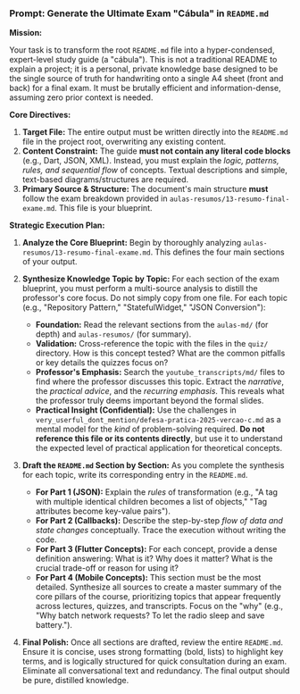 ### **Prompt: Generate the Ultimate Exam "Cábula" in `README.md`**

**Mission:**

Your task is to transform the root `README.md` file into a hyper-condensed, expert-level study guide (a "cábula"). This is not a traditional README to explain a project; it is a personal, private knowledge base designed to be the single source of truth for handwriting onto a single A4 sheet (front and back) for a final exam. It must be brutally efficient and information-dense, assuming zero prior context is needed.

**Core Directives:**

1.  **Target File:** The entire output must be written directly into the `README.md` file in the project root, overwriting any existing content.
2.  **Content Constraint:** The guide **must not contain any literal code blocks** (e.g., Dart, JSON, XML). Instead, you must explain the *logic, patterns, rules, and sequential flow* of concepts. Textual descriptions and simple, text-based diagrams/structures are required.
3.  **Primary Source & Structure:** The document's main structure **must** follow the exam breakdown provided in `aulas-resumos/13-resumo-final-exame.md`. This file is your blueprint.

**Strategic Execution Plan:**

1.  **Analyze the Core Blueprint:** Begin by thoroughly analyzing `aulas-resumos/13-resumo-final-exame.md`. This defines the four main sections of your output.

2.  **Synthesize Knowledge Topic by Topic:** For each section of the exam blueprint, you must perform a multi-source analysis to distill the professor's core focus. Do not simply copy from one file. For each topic (e.g., "Repository Pattern," "StatefulWidget," "JSON Conversion"):
    *   **Foundation:** Read the relevant sections from the `aulas-md/` (for depth) and `aulas-resumos/` (for summary).
    *   **Validation:** Cross-reference the topic with the files in the `quiz/` directory. How is this concept tested? What are the common pitfalls or key details the quizzes focus on?
    *   **Professor's Emphasis:** Search the `youtube_transcripts/md/` files to find where the professor discusses this topic. Extract the *narrative*, the *practical advice*, and the *recurring emphasis*. This reveals what the professor truly deems important beyond the formal slides.
    *   **Practical Insight (Confidential):** Use the challenges in `very_userful_dont_mention/defesa-pratica-2025-vercao-c.md` as a mental model for the *kind* of problem-solving required. **Do not reference this file or its contents directly**, but use it to understand the expected level of practical application for theoretical concepts.

3.  **Draft the `README.md` Section by Section:** As you complete the synthesis for each topic, write its corresponding entry in the `README.md`.
    *   **For Part 1 (JSON):** Explain the *rules* of transformation (e.g., "A tag with multiple identical children becomes a list of objects," "Tag attributes become key-value pairs").
    *   **For Part 2 (Callbacks):** Describe the step-by-step *flow of data and state changes* conceptually. Trace the execution without writing the code.
    *   **For Part 3 (Flutter Concepts):** For each concept, provide a dense definition answering: What is it? Why does it matter? What is the crucial trade-off or reason for using it?
    *   **For Part 4 (Mobile Concepts):** This section must be the most detailed. Synthesize all sources to create a master summary of the core pillars of the course, prioritizing topics that appear frequently across lectures, quizzes, and transcripts. Focus on the "why" (e.g., "Why batch network requests? To let the radio sleep and save battery.").

4.  **Final Polish:** Once all sections are drafted, review the entire `README.md`. Ensure it is concise, uses strong formatting (bold, lists) to highlight key terms, and is logically structured for quick consultation during an exam. Eliminate all conversational text and redundancy. The final output should be pure, distilled knowledge.